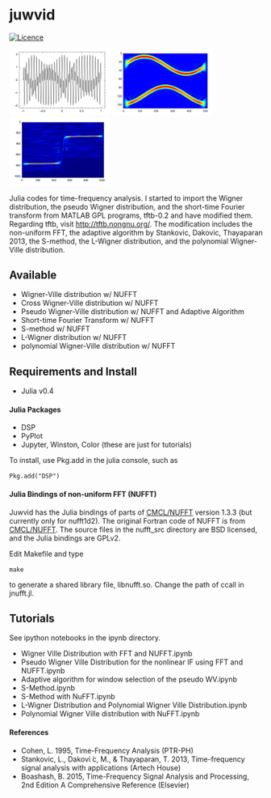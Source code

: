 # juwvid

[![Licence](http://img.shields.io/badge/license-GPLv2-blue.svg?style=flat)](http://www.gnu.org/licenses/gpl-2.0.html)

<img src="https://github.com/HajimeKawahara/juwvid/blob/master/figure/polydata.png" Titie="explanation" Width=200px>
<img src="https://github.com/HajimeKawahara/juwvid/blob/master/figure/polywv1.png" Titie="explanation" Width=200px>
<img src="https://github.com/HajimeKawahara/juwvid/blob/master/figure/atfr.png" Titie="explanation" Width=200px>

Julia codes for time-frequency analysis. I started to import the Wigner distribution, the pseudo Wigner distribution, and the short-time Fourier transform from MATLAB GPL programs, tftb-0.2 and have modified them. Regarding tftb, visit http://tftb.nongnu.org/. The modification includes the non-uniform FFT, the adaptive algorithm by Stankovic, Dakovic, Thayaparan 2013, the S-method, the L-Wigner distribution, and the polynomial Wigner-Ville distribution.

## Available 

- Wigner-Ville distribution w/ NUFFT
- Cross Wigner-Ville distribution w/ NUFFT
- Pseudo Wigner-Ville distribution w/ NUFFT and Adaptive Algorithm
- Short-time Fourier Transform w/ NUFFT
- S-method w/ NUFFT
- L-Wigner distribution w/ NUFFT
- polynomial Wigner-Ville distribution w/ NUFFT

## Requirements and Install

- Julia v0.4

#### Julia Packages 

- DSP
- PyPlot
- Jupyter, Winston, Color (these are just for tutorials)

To install, use Pkg.add in the julia console, such as

```
Pkg.add("DSP")
```

#### Julia Bindings of non-uniform FFT (NUFFT)

Juwvid has the Julia bindings of parts of [CMCL/NUFFT](http://www.cims.nyu.edu/cmcl/nufft/nufft.html) version 1.3.3 (but currently only for nufft1d2). The original Fortran code of NUFFT is from [CMCL/NUFFT](http://www.cims.nyu.edu/cmcl/nufft/nufft.html). The source files in the nufft_src directory are BSD licensed, and the Julia bindings are GPLv2.

Edit Makefile and type

```
make
```

to generate a shared library file, libnufft.so. Change the path of ccall in jnufft.jl. 

## Tutorials

See ipython notebooks in the ipynb directory.

- Wigner Ville Distribution with FFT and NUFFT.ipynb
- Pseudo Wigner Ville Distribution for the nonlinear IF using FFT and NUFFT.ipynb
- Adaptive algorithm for window selection of the pseudo WV.ipynb
- S-Method.ipynb
- S-Method with NuFFT.ipynb
- L-Wigner Distribution and Polynomial Wigner Ville Distribution.ipynb
- Polynomial Wigner Ville distribution with NuFFT.ipynb

#### References 
- Cohen, L. 1995, Time-Frequency Analysis (PTR-PH)
- Stankovic, L., Dakovi ́c, M., & Thayaparan, T. 2013, Time-frequency signal analysis with applications (Artech House)
- Boashash, B. 2015, Time-Frequency Signal Analysis and Processing, 2nd Edition A Comprehensive Reference (Elsevier)

